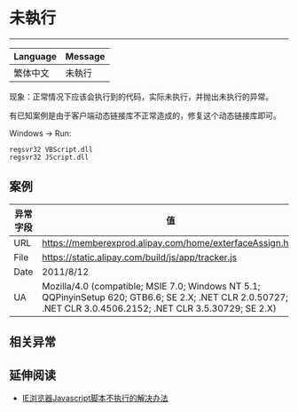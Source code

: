 
# 未執行

----

| Language | Message            |
|----------|--------------------|
| 繁体中文 | 未執行             |

现象：正常情况下应该会执行到的代码，实际未执行，并抛出未执行的异常。

有已知案例是由于客户端动态链接库不正常造成的，修复这个动态链接库即可。

Windows -> Run:

```
regsvr32 VBScript.dll
regsvr32 JScript.dll
```

## 案例

| 异常字段 | 值                                                                                                                                                            |
|----------|---------------------------------------------------------------------------------------------------------------------------------------------------------------|
| URL      | https://memberexprod.alipay.com/home/exterfaceAssign.htm                                                                                                      |
| File     | https://static.alipay.com/build/js/app/tracker.js                                                                                                             |
| Date     | 2011/8/12                                                                                                                                                     |
| UA       | Mozilla/4.0 (compatible; MSIE 7.0; Windows NT 5.1; QQPinyinSetup 620; GTB6.6; SE 2.X; .NET CLR 2.0.50727; .NET CLR 3.0.4506.2152; .NET CLR 3.5.30729; SE 2.X) |

## 相关异常


## 延伸阅读

* [IE浏览器Javascript脚本不执行的解决办法](http://cjiecy.blog.163.com/blog/static/5500670200905114749621/)
